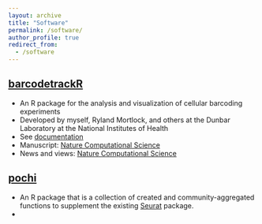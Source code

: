 ```yaml
---
layout: archive
title: "Software"
permalink: /software/
author_profile: true
redirect_from:
  - /software
---
```



## [barcodetrackR](http://dunbarlabNIH.github.io/barcodetrackR)
* An R package for the analysis and visualization of cellular barcoding experiments
* Developed by myself, Ryland Mortlock, and others at the Dunbar Laboratory at the National Institutes of Health
* See [documentation](http://dunbarlabNIH.github.io/barcodetrackR)
* Manuscript: [Nature Computational Science](https://doi.org/10.1038/s43588-021-00057-4)
* News and views: [Nature Computational Science](https://doi.org/10.1038/s43588-021-00062-7)

## [pochi](http://github.com/diegoalexespi/pochi)
* An R package that is a collection of created and community-aggregated functions to supplement the existing [Seurat](http://github.com/satijalab/Seurat) package.
* 
